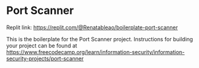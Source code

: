# Port Scanner

Replit link: https://replit.com/@Renatableao/boilerplate-port-scanner

This is the boilerplate for the Port Scanner project. Instructions for building your project can be found at https://www.freecodecamp.org/learn/information-security/information-security-projects/port-scanner
